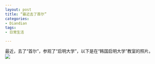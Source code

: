 ```yaml
---
layout: post
title: “最近去了首尔”
categories:
- Diandian
tags:
- 日常生活

---
```

最近，去了“首尔”，参观了“启明大学”，以下是在“韩国启明大学”教室的照片。
<br />
<img src="http://m1.img.srcdd.com/farm5/d/2012/0627/10/43C9904086205445C9F6D6D56B5124FB_B500_900_500_375.JPEG" />